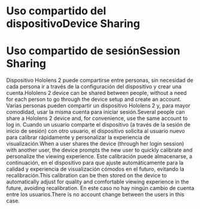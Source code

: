 # <a name="device-sharing"></a><span data-ttu-id="b2618-101">Uso compartido del dispositivo</span><span class="sxs-lookup"><span data-stu-id="b2618-101">Device Sharing</span></span>


# <a name="session-sharing"></a><span data-ttu-id="b2618-102">Uso compartido de sesión</span><span class="sxs-lookup"><span data-stu-id="b2618-102">Session Sharing</span></span>

<span data-ttu-id="b2618-103">Dispositivo Hololens 2 puede compartirse entre personas, sin necesidad de cada persona ir a través de la configuración del dispositivo y crear una cuenta.</span><span class="sxs-lookup"><span data-stu-id="b2618-103">Hololens 2 device can be shared between people, without a need for each person to go through the device setup and create an account.</span></span> <span data-ttu-id="b2618-104">Varias personas pueden compartir un dispositivo Hololens 2 y, para mayor comodidad, usar la misma cuenta para iniciar sesión.</span><span class="sxs-lookup"><span data-stu-id="b2618-104">Several people can share a Hololens 2 device and, for convenience, use the same account to log in.</span></span> <span data-ttu-id="b2618-105">Cuando un usuario comparte el dispositivo (a través de la sesión de inicio de sesión) con otro usuario, el dispositivo solicita al usuario nuevo para calibrar rápidamente y personalizar la experiencia de visualización.</span><span class="sxs-lookup"><span data-stu-id="b2618-105">When a user shares the device (through her login session) with another user, the device prompts the new user to quickly calibrate and personalize the viewing experience.</span></span> <span data-ttu-id="b2618-106">Este calibración puede almacenarse, a continuación, en el dispositivo para que ajuste automáticamente para la calidad y experiencia de visualización cómodos en el futuro, evitando la recalibración.</span><span class="sxs-lookup"><span data-stu-id="b2618-106">This calibration can be then stored on the device to automatically adjust for quality and comfortable viewing experience in the future, avoiding recalibration.</span></span> <span data-ttu-id="b2618-107">En este caso no hay ningún cambio de cuenta entre los usuarios.</span><span class="sxs-lookup"><span data-stu-id="b2618-107">There is no account change between the users in this case.</span></span> 
